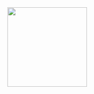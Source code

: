 <img height="180em" src="https://github-readme-stats.vercel.app/api?username=dabyzness&show_icons=true&hide_border=true&&count_private=true&include_all_commits=true" />
